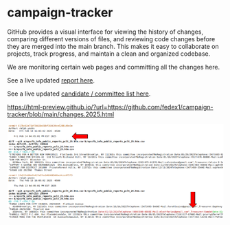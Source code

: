 # campaign-tracker

GitHub provides a visual interface for viewing the history of changes, comparing different versions of files, and reviewing code changes before they are merged into the main branch. This makes it easy to collaborate on projects, track progress, and maintain a clean and organized codebase.

We are monitoring certain web pages and committing all the changes here.  

See a live updated [report here](https://html-preview.github.io/?url=https://github.com/fedex1/campaign-tracker/blob/main/changes.2025.html).

See a live updated [candidate / committee list here](https://html-preview.github.io/?url=https://github.com/fedex1/campaign-tracker/blob/main/committees.csv).

https://html-preview.github.io/?url=https://github.com/fedex1/campaign-tracker/blob/main/changes.2025.html

![Sample Report of Changes](https://github.com/fedex1/campaign-tracker/blob/main/git%20change%20log%20for%20campaigns%20nyc.png)
